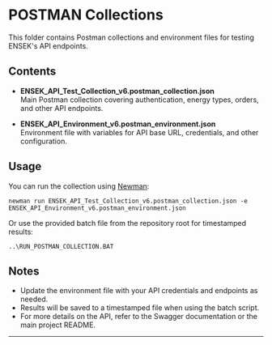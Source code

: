 # POSTMAN Collections

This folder contains Postman collections and environment files for testing ENSEK's API endpoints.

## Contents

- **ENSEK_API_Test_Collection_v6.postman_collection.json**  
  Main Postman collection covering authentication, energy types, orders, and other API endpoints.

- **ENSEK_API_Environment_v6.postman_environment.json**  
  Environment file with variables for API base URL, credentials, and other configuration.

## Usage

You can run the collection using [Newman](https://www.npmjs.com/package/newman):

```
newman run ENSEK_API_Test_Collection_v6.postman_collection.json -e ENSEK_API_Environment_v6.postman_environment.json
```

Or use the provided batch file from the repository root for timestamped results:

```
..\RUN_POSTMAN_COLLECTION.BAT
```

## Notes

- Update the environment file with your API credentials and endpoints as needed.
- Results will be saved to a timestamped file when using the batch script.
- For more details on the API, refer to the Swagger documentation or the main project README.

---